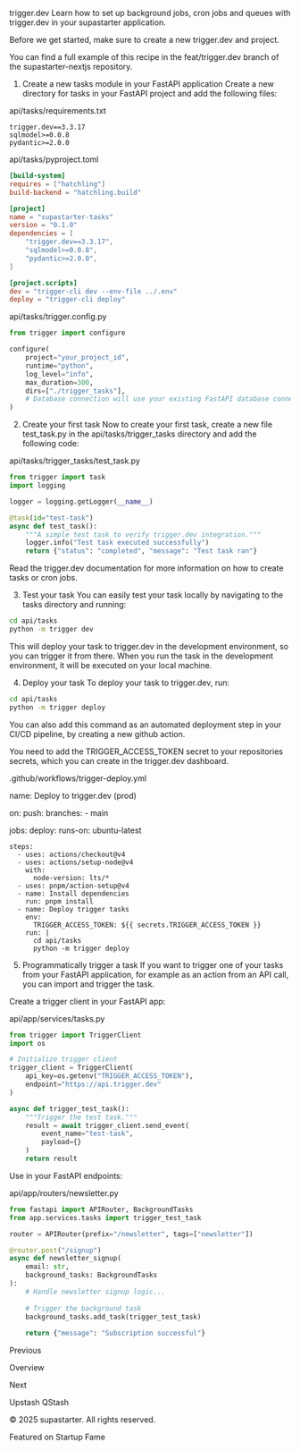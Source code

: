 trigger.dev
Learn how to set up background jobs, cron jobs and queues with trigger.dev in your supastarter application.

Before we get started, make sure to create a new trigger.dev and project.

You can find a full example of this recipe in the feat/trigger.dev branch of the supastarter-nextjs repository.

1. Create a new tasks module in your FastAPI application
Create a new directory for tasks in your FastAPI project and add the following files:

api/tasks/requirements.txt

```
trigger.dev==3.3.17
sqlmodel>=0.0.8
pydantic>=2.0.0
```

api/tasks/pyproject.toml

```toml
[build-system]
requires = ["hatchling"]
build-backend = "hatchling.build"

[project]
name = "supastarter-tasks"
version = "0.1.0"
dependencies = [
    "trigger.dev==3.3.17",
    "sqlmodel>=0.0.8",
    "pydantic>=2.0.0",
]

[project.scripts]
dev = "trigger-cli dev --env-file ../.env"
deploy = "trigger-cli deploy"
```
api/tasks/trigger.config.py

```python
from trigger import configure

configure(
    project="your_project_id",
    runtime="python",
    log_level="info",
    max_duration=300,
    dirs=["./trigger_tasks"],
    # Database connection will use your existing FastAPI database connection
)
```
2. Create your first task
Now to create your first task, create a new file test_task.py in the api/tasks/trigger_tasks directory and add the following code:

api/tasks/trigger_tasks/test_task.py

```python
from trigger import task
import logging

logger = logging.getLogger(__name__)

@task(id="test-task")
async def test_task():
    """A simple test task to verify trigger.dev integration."""
    logger.info("Test task executed successfully")
    return {"status": "completed", "message": "Test task ran"}
```
Read the trigger.dev documentation for more information on how to create tasks or cron jobs.

3. Test your task
You can easily test your task locally by navigating to the tasks directory and running:

```bash
cd api/tasks
python -m trigger dev
```

This will deploy your task to trigger.dev in the development environment, so you can trigger it from there. When you run the task in the development environment, it will be executed on your local machine.

4. Deploy your task
To deploy your task to trigger.dev, run:

```bash
cd api/tasks
python -m trigger deploy
```

You can also add this command as an automated deployment step in your CI/CD pipeline, by creating a new github action.

You need to add the TRIGGER_ACCESS_TOKEN secret to your repositories secrets, which you can create in the trigger.dev dashboard.

.github/workflows/trigger-deploy.yml

name: Deploy to trigger.dev (prod)
 
on:
  push:
    branches:
      - main
 
jobs:
  deploy:
    runs-on: ubuntu-latest
 
    steps:
      - uses: actions/checkout@v4
      - uses: actions/setup-node@v4
        with:
          node-version: lts/*
      - uses: pnpm/action-setup@v4
      - name: Install dependencies
        run: pnpm install
      - name: Deploy trigger tasks
        env:
          TRIGGER_ACCESS_TOKEN: ${{ secrets.TRIGGER_ACCESS_TOKEN }}
        run: |
          cd api/tasks
          python -m trigger deploy

5. Programmatically trigger a task
If you want to trigger one of your tasks from your FastAPI application, for example as an action from an API call, you can import and trigger the task.

Create a trigger client in your FastAPI app:

api/app/services/tasks.py

```python
from trigger import TriggerClient
import os

# Initialize trigger client
trigger_client = TriggerClient(
    api_key=os.getenv("TRIGGER_ACCESS_TOKEN"),
    endpoint="https://api.trigger.dev"
)

async def trigger_test_task():
    """Trigger the test task."""
    result = await trigger_client.send_event(
        event_name="test-task",
        payload={}
    )
    return result
```

Use in your FastAPI endpoints:

api/app/routers/newsletter.py

```python
from fastapi import APIRouter, BackgroundTasks
from app.services.tasks import trigger_test_task

router = APIRouter(prefix="/newsletter", tags=["newsletter"])

@router.post("/signup")
async def newsletter_signup(
    email: str,
    background_tasks: BackgroundTasks
):
    # Handle newsletter signup logic...
    
    # Trigger the background task
    background_tasks.add_task(trigger_test_task)
    
    return {"message": "Subscription successful"}
```
Previous

Overview

Next

Upstash QStash

© 2025 supastarter. All rights reserved.

Featured on Startup Fame




